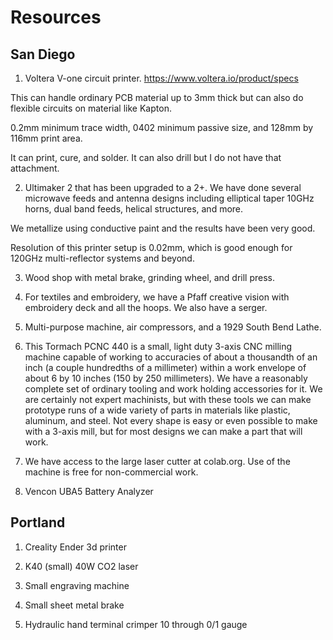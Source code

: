 <h1>Resources</h1>

<h2>San Diego</h2>

1) Voltera V-one circuit printer. https://www.voltera.io/product/specs

This can handle ordinary PCB material up to 3mm thick but can also do flexible circuits on material like Kapton. 

0.2mm minimum trace width, 0402 minimum passive size, and 128mm by 116mm print area.  

It can print, cure, and solder. It can also drill but I do not have that attachment. 

2) Ultimaker 2 that has been upgraded to a 2+. We have done several microwave feeds and antenna designs including elliptical taper 10GHz horns, dual band feeds, helical structures, and more.

We metallize using conductive paint and the results have been very good. 

Resolution of this printer setup is 0.02mm, which is good enough for 120GHz multi-reflector systems and beyond. 

3) Wood shop with metal brake, grinding wheel, and drill press. 

4) For textiles and embroidery, we have a Pfaff creative vision with embroidery deck and all the hoops. We also have a serger. 

5) Multi-purpose machine, air compressors, and a 1929 South Bend Lathe. 

6) This Tormach PCNC 440 is a small, light duty 3-axis CNC milling machine capable of working to accuracies of about a thousandth of an inch (a couple hundredths of a millimeter) within a work envelope of about 6 by 10 inches (150 by 250 millimeters). We have a reasonably complete set of ordinary tooling and work holding accessories for it. We are certainly not expert machinists, but with these tools we can make prototype runs of a wide variety of parts in materials like plastic, aluminum, and steel. Not every shape is easy or even possible to make with a 3-axis mill, but for most designs we can make a part that will work.

7) We have access to the large laser cutter at colab.org. Use of the machine is free for non-commercial work. 

8) Vencon UBA5 Battery Analyzer 

<h2> Portland</h2>

1) Creality Ender 3d printer

2) K40 (small) 40W CO2 laser

3) Small engraving machine

4) Small sheet metal brake

5) Hydraulic hand terminal crimper 10 through 0/1 gauge
